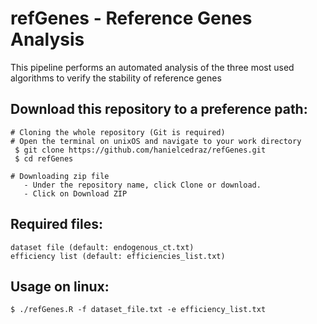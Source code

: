 
 
 # refGenes - Reference Genes Analysis
   This pipeline performs an automated analysis of the three most used algorithms to verify the stability of reference genes
 
 ## Download this repository to a preference path:<br>
	# Cloning the whole repository (Git is required)
	# Open the terminal on unixOS and navigate to your work directory
   	 $ git clone https://github.com/hanielcedraz/refGenes.git
   	 $ cd refGenes
	
	# Downloading zip file
	   - Under the repository name, click Clone or download.
	   - Click on Download ZIP
	  

    
  ## Required files:
    dataset file (default: endogenous_ct.txt)
    efficiency list (default: efficiencies_list.txt)

  ## Usage on linux: </br>
    $ ./refGenes.R -f dataset_file.txt -e efficiency_list.txt

